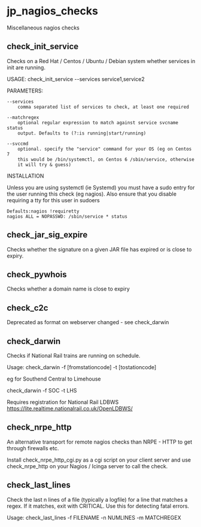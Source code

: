 jp_nagios_checks
================

Miscellaneous nagios checks


check\_init\_service
----------


Checks on a Red Hat / Centos / Ubuntu / Debian system whether services in init are running.

USAGE: check\_init\_service --services service1,service2


PARAMETERS:

	--services
		comma separated list of services to check, at least one required

	--matchregex
		optional regular expression to match against service svcname status
		output. Defaults to (?:is running|start/running)

	--svccmd
		optional. specify the "service" command for your OS (eg on Centos 7
		this would be /bin/systemctl, on Centos 6 /sbin/service, otherwise
		it will try & guess)

INSTALLATION

Unless you are using systemctl (ie Systemd) you must have a sudo entry for the user running this check (eg nagios). Also ensure that you disable requiring a tty for this user in sudoers

	Defaults:nagios !requiretty
	nagios ALL = NOPASSWD: /sbin/service * status


check\_jar\_sig\_expire
----------


Checks whether the signature on a given JAR file has expired or is close to expiry.


check_pywhois
----------

Checks whether a domain name is close to expiry


check_c2c
--------

Deprecated as format on webserver changed - see check_darwin


check_darwin
---------

Checks if National Rail trains are running on schedule.

Usage: check_darwin -f [fromstationcode] -t [tostationcode]

eg for Southend Central to Limehouse

check_darwin -f SOC -t LHS

Requires registration for National Rail LDBWS
https://lite.realtime.nationalrail.co.uk/OpenLDBWS/


check\_nrpe\_http
---------

An alternative transport for remote nagios checks than NRPE - HTTP to
get through firewalls etc.

Install check\_nrpe\_http\_cgi.py as a cgi script on your client server and
use check\_nrpe\_http on your Nagios / Icinga server to call the check.


check\_last\_lines
---------

Check the last n lines of a file (typically a logfile) for a line that matches
a regex. If it matches, exit with CRITICAL. Use this for detecting fatal errors.

Usage: check_last_lines -f FILENAME -n NUMLINES -m MATCHREGEX
